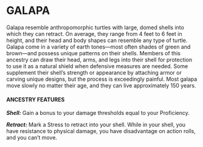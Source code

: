 # GALAPA

Galapa resemble anthropomorphic turtles with large, domed shells into which they can retract. On average, they range from 4 feet to 6 feet in height, and their head and body shapes can resemble any type of turtle. Galapa come in a variety of earth tones—most often shades of green and brown—and possess unique patterns on their shells. Members of this ancestry can draw their head, arms, and legs into their shell for protection to use it as a natural shield when defensive measures are needed. Some supplement their shell’s strength or appearance by attaching armor or carving unique designs, but the process is exceedingly painful. Most galapa move slowly no matter their age, and they can live approximately 150 years.

#### ANCESTRY FEATURES

***Shell:*** Gain a bonus to your damage thresholds equal to your Proficiency.

***Retract:*** Mark a Stress to retract into your shell. While in your shell, you have resistance to physical damage, you have disadvantage on action rolls, and you can’t move.
